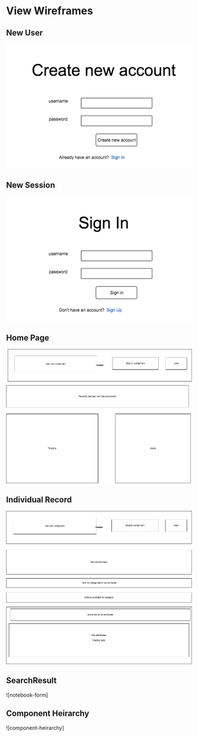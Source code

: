 # View Wireframes

## New User
![new-user]

## New Session
![new-session]

## Home Page
![homepage]

## Individual Record
![record]

## SearchResult
![notebook-form]

## Component Heirarchy
![component-heirarchy]

[new-user]: ./wireframes/sign_up.png
[new-session]: ./wireframes/sign_in.png
[homepage]: ./wireframes/home_page.png
[record]: ./wireframes/record.png
[searchresult]: ./wireframes/search_result.png
